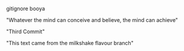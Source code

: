 gitignore
booya

 "Whatever the mind can conceive and believe, the mind can achieve"
 
 "Third Commit"

 "This text came from the milkshake flavour branch"
